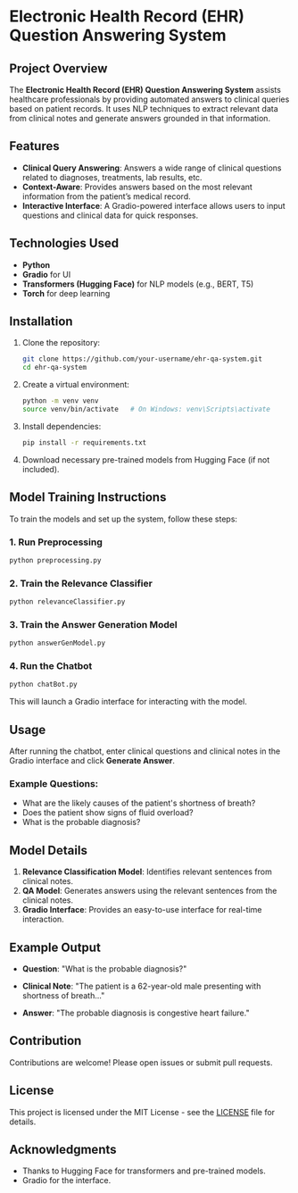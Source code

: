 
# Electronic Health Record (EHR) Question Answering System

## Project Overview

The **Electronic Health Record (EHR) Question Answering System** assists healthcare professionals by providing automated answers to clinical queries based on patient records. It uses NLP techniques to extract relevant data from clinical notes and generate answers grounded in that information.

## Features

- **Clinical Query Answering**: Answers a wide range of clinical questions related to diagnoses, treatments, lab results, etc.
- **Context-Aware**: Provides answers based on the most relevant information from the patient’s medical record.
- **Interactive Interface**: A Gradio-powered interface allows users to input questions and clinical data for quick responses.

## Technologies Used

- **Python**
- **Gradio** for UI
- **Transformers (Hugging Face)** for NLP models (e.g., BERT, T5)
- **Torch** for deep learning

## Installation

1. Clone the repository:

   ```bash
   git clone https://github.com/your-username/ehr-qa-system.git
   cd ehr-qa-system
   ```

2. Create a virtual environment:

   ```bash
   python -m venv venv
   source venv/bin/activate   # On Windows: venv\Scripts\activate
   ```

3. Install dependencies:

   ```bash
   pip install -r requirements.txt
   ```

4. Download necessary pre-trained models from Hugging Face (if not included).

## Model Training Instructions

To train the models and set up the system, follow these steps:

### 1. Run Preprocessing

```bash
python preprocessing.py
```

### 2. Train the Relevance Classifier

```bash
python relevanceClassifier.py
```

### 3. Train the Answer Generation Model

```bash
python answerGenModel.py
```

### 4. Run the Chatbot

```bash
python chatBot.py
```

This will launch a Gradio interface for interacting with the model.

## Usage

After running the chatbot, enter clinical questions and clinical notes in the Gradio interface and click **Generate Answer**.

### Example Questions:

- What are the likely causes of the patient's shortness of breath?
- Does the patient show signs of fluid overload?
- What is the probable diagnosis?

## Model Details

1. **Relevance Classification Model**: Identifies relevant sentences from clinical notes.
2. **QA Model**: Generates answers using the relevant sentences from the clinical notes.
3. **Gradio Interface**: Provides an easy-to-use interface for real-time interaction.

## Example Output

- **Question**: "What is the probable diagnosis?"
- **Clinical Note**: "The patient is a 62-year-old male presenting with shortness of breath..."

- **Answer**: "The probable diagnosis is congestive heart failure."

## Contribution

Contributions are welcome! Please open issues or submit pull requests.

## License

This project is licensed under the MIT License - see the [LICENSE](LICENSE) file for details.

## Acknowledgments

- Thanks to Hugging Face for transformers and pre-trained models.
- Gradio for the interface.
